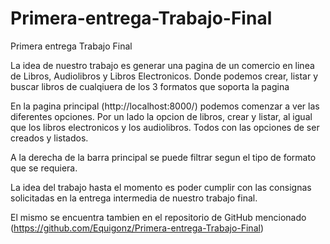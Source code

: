# Primera-entrega-Trabajo-Final
Primera entrega Trabajo Final

La idea de nuestro trabajo es generar una pagina de un comercio en linea de Libros, Audiolibros y Libros Electronicos. Donde podemos crear, listar y buscar libros de cualqiuera de los 3 formatos que soporta la pagina

En la pagina principal (http://localhost:8000/) podemos comenzar a ver las diferentes opciones.
Por un lado la opcion de libros, crear y listar, al igual que los libros electronicos y los audiolibros. Todos con las opciones de ser creados y listados.

A la derecha de la barra principal se puede filtrar segun el tipo de formato que se requiera.

La idea del trabajo hasta el momento es poder cumplir con las consignas solicitadas en la entrega intermedia de nuestro trabajo final.

El mismo se encuentra tambien en el repositorio de GitHub mencionado (https://github.com/Equigonz/Primera-entrega-Trabajo-Final)
